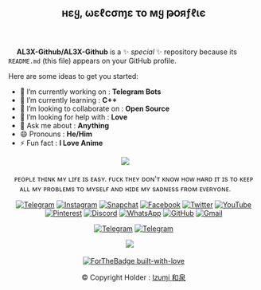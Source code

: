 <h2 align="center">

нεყ, ωεℓcσɱε το мყ թօяƒℓιє

</h2>
ㅤ

ㅤ
**AL3X-Github/AL3X-Github** is a ✨ _special_ ✨ repository because its `README.md` (this file) appears on your GitHub profile.

Here are some ideas to get you started:

- 🔭 I’m currently working on : **Telegram Bots**
- 🌱 I’m currently learning : **C++**
- 👯 I’m looking to collaborate on : **Open Source**
- 🤔 I’m looking for help with : **Love**
- 💬 Ask me about : **Anything**
- 😄 Pronouns : **He/Him**
- ⚡ Fun fact : **I Love Anime**


<div align="center">


<img src="https://te.legra.ph/file/0c13eb00aaba21dd2f541.jpg">
ㅤ
ㅤ

ᴘᴇᴏᴘʟᴇ ᴛʜɪɴᴋ ᴍʏ ʟɪғᴇ ɪs ᴇᴀsʏ. ғᴜᴄᴋ ᴛʜᴇʏ ᴅᴏɴ'ᴛ ᴋɴᴏᴡ ʜᴏᴡ ʜᴀʀᴅ ɪᴛ ɪs ᴛᴏ ᴋᴇᴇᴘ ᴀʟʟ ᴍʏ ᴘʀᴏʙʟᴇᴍs ᴛᴏ ᴍʏsᴇʟғ ᴀɴᴅ ʜɪᴅᴇ ᴍʏ sᴀᴅɴᴇss ғʀᴏᴍ ᴇᴠᴇʀʏᴏɴᴇ. 
ㅤ
ㅤ

[![Telegram](https://img.shields.io/badge/Telegram-2CA5E0?style=for-the-badge&logo=telegram&logoColor=white)](https://t.me/MaximXRobot) [![Instagram](https://img.shields.io/badge/Instagram-%23E4405F.svg?style=for-the-badge&logo=Instagram&logoColor=white)](https://instagram.com/ikx7.a)</a>
[![Snapchat](https://img.shields.io/badge/Snapchat-F9DC3e.svg?style=for-the-badge&logo=Snapchat&logoColor=white)](https://www.snapchat.com/add/ikx7.a) [![Facebook](https://img.shields.io/badge/Facebook-%231877F2.svg?style=for-the-badge&logo=Facebook&logoColor=white)](https://www.facebook.com/ikx7.a) </a>
[![Twitter](https://img.shields.io/badge/Twitter-%231DA1F2.svg?style=for-the-badge&logo=Twitter&logoColor=white)](https://mobile.twitter.com/ikx7_a) [![YouTube](https://img.shields.io/badge/YouTube-%23FF0000.svg?style=for-the-badge&logo=YouTube&logoColor=white)](https://youtube.com/channel/UC9o1hM49jVr2lgOinw0pAdw)
[![Pinterest](https://img.shields.io/badge/Pinterest-%23E60023.svg?style=for-the-badge&logo=Pinterest&logoColor=white)](https://pin.it/2F0zGcr) [![Discord](https://img.shields.io/badge/Discord-%237289DA.svg?style=for-the-badge&logo=discord&logoColor=white)](https://discord.gg/m8u2TmgRjN)
[![WhatsApp](https://img.shields.io/badge/WhatsApp-25D366?style=for-the-badge&logo=whatsapp&logoColor=white)](https://64.media.tumblr.com/730bfa5c44420ce47eba3ec33b43e56e/71bc99ca98f2250e-45/s540x810/2bab12eb73a8a2501800e07c7212cf0e36173250.gif) [![GitHub](https://img.shields.io/badge/github-%23121011.svg?style=for-the-badge&logo=github&logoColor=white)](https://github.com/AL3X-Github) [![Gmail](https://img.shields.io/badge/Gmail-D14836?style=for-the-badge&logo=gmail&logoColor=white)](mailto:rdxabhiff@gmail.com) 

[![Telegram](https://img.shields.io/badge/Group-%232C3454?style=for-the-badge&logo=telegram&logoColor=white)](https://t.me/MaximXGroup) [![Telegram](https://img.shields.io/badge/Channel-%232C3454?style=for-the-badge&logo=telegram&logoColor=white)](https://t.me/MaximXChannels)

<img src="https://te.legra.ph/file/fd20ab794e8abc246ce61.jpg">
ㅤ

[![ForTheBadge built-with-love](http://ForTheBadge.com/images/badges/built-with-love.svg)](https://github.com/AL3X-Github)


© Copyright Holder : [I𝗓υɱi 和泉](https://t.me/MaximXRobot)

</div>

